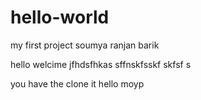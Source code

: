 # hello-world

my first project
soumya ranjan barik

hello welcime
jfhdsfhkas sffnskfsskf skfsf s

you have the clone it
hello moyp
